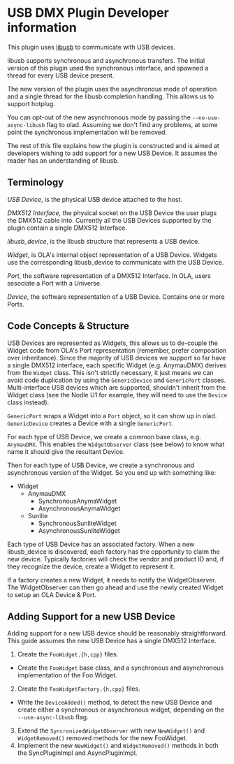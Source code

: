 USB DMX Plugin Developer information
====================================

This plugin uses [libusb](http://libusb.info/) to communicate with USB devices.

libusb supports synchronous and asynchronous transfers. The initial version of
this plugin used the synchronous interface, and spawned a thread for every USB
device present.

The new version of the plugin uses the asynchronous mode of operation and a
single thread for the libusb completion handling. This allows us to support
hotplug.

You can opt-out of the new asynchronous mode by passing the
`--no-use-async-libusb` flag to olad. Assuming we don't find any problems, at
some point the synchronous implementation will be removed.

The rest of this file explains how the plugin is constructed and is aimed at
developers wishing to add support for a new USB Device. It assumes the reader
has an understanding of libusb.

## Terminology

*USB Device*, is the physical USB device attached to the host.

*DMX512 Interface*, the physical socket on the USB Device the user plugs the
DMX512 cable into. Currently all the USB Devices supported by the plugin
contain a single DMX512 Interface.

*libusb\_device*, is the libusb structure that represents a USB device.

*Widget*, is OLA's internal object representation of a USB Device. Widgets use
the corresponding libusb\_device to communicate with the USB Device.

*Port*, the software representation of a DMX512 Interface. In OLA, users
associate a Port with a Universe.

*Device*, the software representation of a USB Device. Contains one or more
Ports.


## Code Concepts & Structure

USB Devices are represented as Widgets, this allows us to de-couple the Widget
code from OLA's Port representation (remember, prefer composition over
inheritance). Since the majority of USB devices we support so far have a single
DMX512 interface, each specific Widget (e.g. AnymauDMX) derives from the
`Widget` class. This isn't strictly necessary, it just means we can avoid code
duplication by using the `GenericDevice` and `GenericPort` classes.
Multi-interface USB devices which are supported, shouldn't inherit from the
Widget class (see the Nodle U1 for example, they will need to use the `Device`
class instead).

`GenericPort` wraps a Widget into a `Port` object, so it can show up in olad.
`GenericDevice` creates a Device with a single `GenericPort`.

For each type of USB Device, we create a common base class, e.g. `AnymauDMX`.
This enables the `WidgetObserver` class (see below) to know what
name it should give the resultant Device.

Then for each type of USB Device, we create a synchronous and asynchronous
version of the Widget. So you end up with something like:

* Widget
  * AnymauDMX
    * SynchronousAnymaWidget
    * AsynchronousAnymaWidget
  * Sunlite
    * SynchronousSunliteWidget
    * AsynchronousSunliteWidget

Each type of USB Device has an associated factory. When a new libusb\_device is
discovered, each factory has the opportunity to claim the new device. Typically
factories will check the vendor and product ID and, if they recognize the
device, create a Widget to represent it.

If a factory creates a new Widget, it needs to notify the WidgetObserver. The
WidgetObserver can then go ahead and use the newly created Widget to setup an
OLA Device & Port.


## Adding Support for a new USB Device

Adding support for a new USB device should be reasonably straightforward. This
guide assumes the new USB Device has a single DMX512 Interface.

1. Create the `FooWidget.{h,cpp}` files.
 - Create the `FooWidget` base class, and a synchronous and asynchronous
   implementation of the Foo Widget.
2. Create the `FooWidgetFactory.{h,cpp}` files.
 - Write the `DeviceAdded()` method, to detect the new USB Device and create
   either a synchronous or asynchronous widget, depending on the
   `--use-async-libusb` flag.
3. Extend the `SyncronizedWidgetObserver` with new `NewWidget()` and
   `WidgetRemoved()` removed methods for the new FooWidget.
4. Implement the new `NewWidget()` and `WidgetRemoved()` methods in both the
   SyncPluginImpl and AsyncPluginImpl.